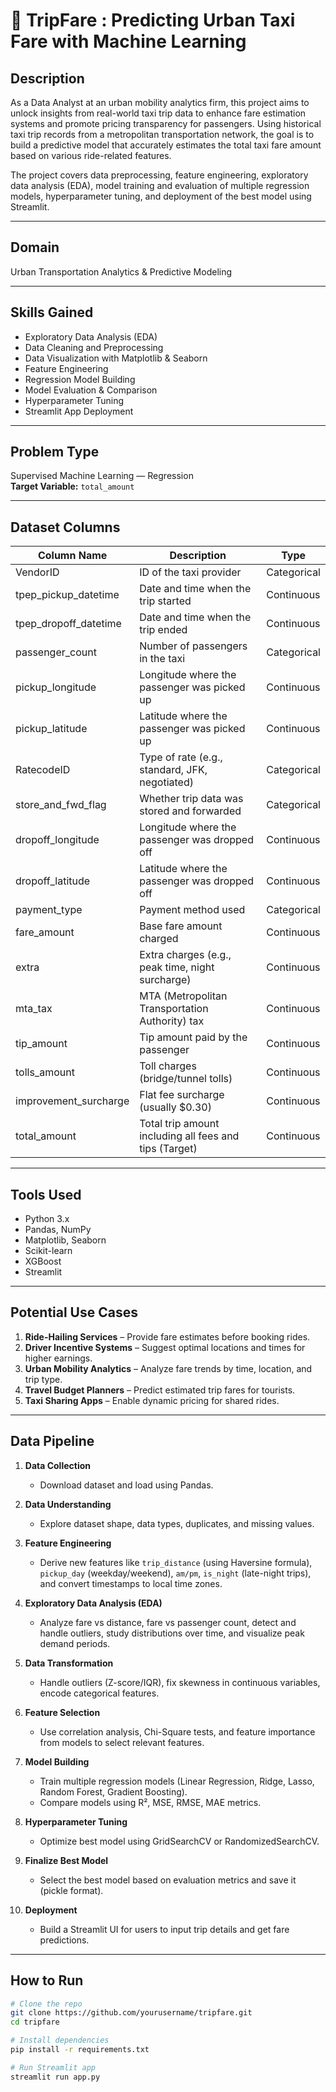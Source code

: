 # 🚗 TripFare : Predicting Urban Taxi Fare with Machine Learning

## Description
As a Data Analyst at an urban mobility analytics firm, this project aims to unlock insights from real-world taxi trip data to enhance fare estimation systems and promote pricing transparency for passengers. Using historical taxi trip records from a metropolitan transportation network, the goal is to build a predictive model that accurately estimates the total taxi fare amount based on various ride-related features.

The project covers data preprocessing, feature engineering, exploratory data analysis (EDA), model training and evaluation of multiple regression models, hyperparameter tuning, and deployment of the best model using Streamlit.

---

## Domain
Urban Transportation Analytics & Predictive Modeling

---

## Skills Gained
- Exploratory Data Analysis (EDA)  
- Data Cleaning and Preprocessing  
- Data Visualization with Matplotlib & Seaborn  
- Feature Engineering  
- Regression Model Building  
- Model Evaluation & Comparison  
- Hyperparameter Tuning  
- Streamlit App Deployment  

---

## Problem Type
Supervised Machine Learning — Regression  
**Target Variable:** `total_amount`

---

## Dataset Columns

| Column Name           | Description                                      | Type         |
|-----------------------|------------------------------------------------|--------------|
| VendorID              | ID of the taxi provider                          | Categorical  |
| tpep_pickup_datetime  | Date and time when the trip started              | Continuous   |
| tpep_dropoff_datetime | Date and time when the trip ended                | Continuous   |
| passenger_count       | Number of passengers in the taxi                  | Categorical  |
| pickup_longitude      | Longitude where the passenger was picked up      | Continuous   |
| pickup_latitude       | Latitude where the passenger was picked up       | Continuous   |
| RatecodeID            | Type of rate (e.g., standard, JFK, negotiated)   | Categorical  |
| store_and_fwd_flag    | Whether trip data was stored and forwarded        | Categorical  |
| dropoff_longitude     | Longitude where the passenger was dropped off    | Continuous   |
| dropoff_latitude      | Latitude where the passenger was dropped off     | Continuous   |
| payment_type          | Payment method used                               | Categorical  |
| fare_amount           | Base fare amount charged                          | Continuous   |
| extra                 | Extra charges (e.g., peak time, night surcharge) | Continuous   |
| mta_tax               | MTA (Metropolitan Transportation Authority) tax | Continuous   |
| tip_amount            | Tip amount paid by the passenger                  | Continuous   |
| tolls_amount          | Toll charges (bridge/tunnel tolls)                 | Continuous   |
| improvement_surcharge | Flat fee surcharge (usually $0.30)                | Continuous   |
| total_amount          | Total trip amount including all fees and tips (Target) | Continuous |

---

## Tools Used
- Python 3.x  
- Pandas, NumPy  
- Matplotlib, Seaborn  
- Scikit-learn  
- XGBoost  
- Streamlit  

---

## Potential Use Cases
1. **Ride-Hailing Services** – Provide fare estimates before booking rides.  
2. **Driver Incentive Systems** – Suggest optimal locations and times for higher earnings.  
3. **Urban Mobility Analytics** – Analyze fare trends by time, location, and trip type.  
4. **Travel Budget Planners** – Predict estimated trip fares for tourists.  
5. **Taxi Sharing Apps** – Enable dynamic pricing for shared rides.  

---

## Data Pipeline

1. **Data Collection**  
   - Download dataset and load using Pandas.

2. **Data Understanding**  
   - Explore dataset shape, data types, duplicates, and missing values.

3. **Feature Engineering**  
   - Derive new features like `trip_distance` (using Haversine formula), `pickup_day` (weekday/weekend), `am/pm`, `is_night` (late-night trips), and convert timestamps to local time zones.

4. **Exploratory Data Analysis (EDA)**  
   - Analyze fare vs distance, fare vs passenger count, detect and handle outliers, study distributions over time, and visualize peak demand periods.

5. **Data Transformation**  
   - Handle outliers (Z-score/IQR), fix skewness in continuous variables, encode categorical features.

6. **Feature Selection**  
   - Use correlation analysis, Chi-Square tests, and feature importance from models to select relevant features.

7. **Model Building**  
   - Train multiple regression models (Linear Regression, Ridge, Lasso, Random Forest, Gradient Boosting).  
   - Compare models using R², MSE, RMSE, MAE metrics.

8. **Hyperparameter Tuning**  
   - Optimize best model using GridSearchCV or RandomizedSearchCV.

9. **Finalize Best Model**  
   - Select the best model based on evaluation metrics and save it (pickle format).

10. **Deployment**  
    - Build a Streamlit UI for users to input trip details and get fare predictions.

---

## How to Run

```bash
# Clone the repo
git clone https://github.com/yourusername/tripfare.git
cd tripfare

# Install dependencies
pip install -r requirements.txt

# Run Streamlit app
streamlit run app.py

